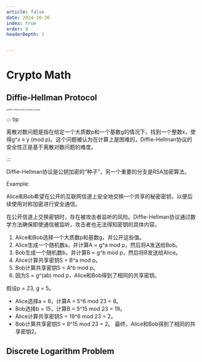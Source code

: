 ```yaml
---
article: false
date: 2024-10-30
index: true
order: 9
headerDepth: 1


---
```


# Crypto Math

## Diffie-Hellman Protocol



<img src="https://pic.hanjiaming.com.cn/2024/10/30/0d754202c1fa8.png" alt="Diffie-Hellman_Key_Exchange.svg.png" style="zoom:33%;" />

::: tip

离散对数问题是指在给定一个大质数p和一个基数g的情况下，找到一个整数x，使得g^x ≡ y (mod p)。这个问题被认为在计算上是困难的，Diffie-Hellman协议的安全性正是基于离散对数问题的难度。

:::

Diffie-Hellman协议是公钥加密的“种子”，另一个重要的分支是RSA加密算法。

Example:

Alice和Bob希望在公开的互联网信道上安全地交换一个共享的秘密密钥，以便后续使用对称加密进行安全通信。

在公开信道上交换密钥时，存在被攻击者监听的风险。Diffie-Hellman协议通过数学方法确保即使通信被监听，攻击者也无法得知密钥的具体内容。

1. Alice和Bob选择一个大质数p和基数g，并公开这些值。
2. Alice生成一个随机数a，并计算A = g^a mod p，然后将A发送给Bob。
3. Bob生成一个随机数b，并计算B = g^b mod p，然后将B发送给Alice。
4. Alice计算共享密钥S = B^a mod p。
5. Bob计算共享密钥S = A^b mod p。
6. 因为S = g^(ab) mod p，Alice和Bob得到了相同的共享密钥。

假设p = 23, g = 5。

- Alice选择a = 6，计算A = 5^6 mod 23 = 8。
- Bob选择b = 15，计算B = 5^15 mod 23 = 19。
- Alice计算共享密钥S = 19^6 mod 23 = 2。
- Bob计算共享密钥S = 8^15 mod 23 = 2。
  最终，Alice和Bob得到了相同的共享密钥2。

## Discrete Logarithm Problem

















